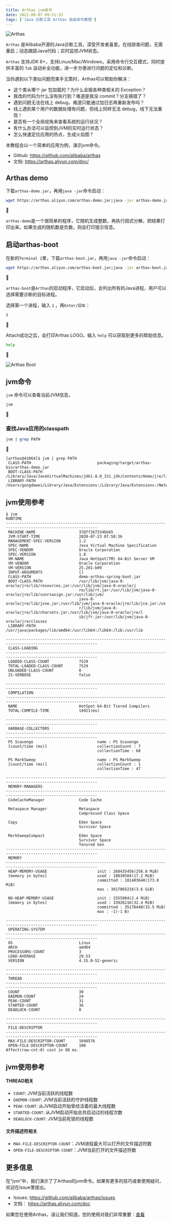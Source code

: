 ```yaml
---
title: Arthas jvm命令
date: 2021-08-07 09:51:33
tags: ['Java 诊断工具 Arthas 高级命令教程']
---
```


![Arthas](arthas.png)

`Arthas` 是Alibaba开源的Java诊断工具，深受开发者喜爱。在线排查问题，无需重启；动态跟踪Java代码；实时监控JVM状态。

`Arthas` 支持JDK 6+，支持Linux/Mac/Windows，采用命令行交互模式，同时提供丰富的 `Tab` 自动补全功能，进一步方便进行问题的定位和诊断。

当你遇到以下类似问题而束手无策时，Arthas可以帮助你解决：

- 这个类从哪个 jar 包加载的？为什么会报各种类相关的 Exception？
- 我改的代码为什么没有执行到？难道是我没 commit？分支搞错了？
- 遇到问题无法在线上 debug，难道只能通过加日志再重新发布吗？
- 线上遇到某个用户的数据处理有问题，但线上同样无法 debug，线下无法重现！
- 是否有一个全局视角来查看系统的运行状况？
- 有什么办法可以监控到JVM的实时运行状态？
- 怎么快速定位应用的热点，生成火焰图？

本教程会以一个简单的应用为例，演示jvm命令。

- Github: https://github.com/alibaba/arthas
- 文档: https://arthas.aliyun.com/doc/

## Arthas demo

下载`arthas-demo.jar`，再用`java -jar`命令启动：

```bash
wget https://arthas.aliyun.com/arthas-demo.jar;java -jar arthas-demo.jar
```



`arthas-demo`是一个很简单的程序，它随机生成整数，再执行因式分解，把结果打印出来。如果生成的随机数是负数，则会打印提示信息。

## 启动arthas-boot

在新的`Terminal 2`里，下载`arthas-boot.jar`，再用`java -jar`命令启动：

```bash
wget https://arthas.aliyun.com/arthas-boot.jar;java -jar arthas-boot.jar
```



`arthas-boot`是`Arthas`的启动程序，它启动后，会列出所有的Java进程，用户可以选择需要诊断的目标进程。

选择第一个进程，输入 `1` ，再`Enter/回车`：

```bash
1
```



Attach成功之后，会打印Arthas LOGO。输入 `help` 可以获取到更多的帮助信息。

```bash
help
```



![Arthas Boot](O1CN01HzatXZ1RgccrlT90M_!!6000000002141-2-tps-529-244.png)

## jvm命令

`jvm` 命令可以查看当前JVM信息。

```bash
jvm
```



### 查找Java应用的classpath

```bash
jvm | grep PATH
```



```console
[arthas@41064]$ jvm | grep PATH
 CLASS-PATH                             packaging/target/arthas-bin/arthas-demo.jar
 BOOT-CLASS-PATH                        /Library/Java/JavaVirtualMachines/jdk1.8.0_151.jdk/Contents/Home/jre/lib/resources.jar:/Librar
 LIBRARY-PATH                           /Users/gongdewei/Library/Java/Extensions:/Library/Java/Extensions:/Network/Library/Java/Extens
```

## jvm使用参考

```console
$ jvm
RUNTIME
--------------------------------------------------------------------------------------------------------------
 MACHINE-NAME                   37@ff267334bb65
 JVM-START-TIME                 2020-07-23 07:50:36
 MANAGEMENT-SPEC-VERSION        1.2
 SPEC-NAME                      Java Virtual Machine Specification
 SPEC-VENDOR                    Oracle Corporation
 SPEC-VERSION                   1.8
 VM-NAME                        Java HotSpot(TM) 64-Bit Server VM
 VM-VENDOR                      Oracle Corporation
 VM-VERSION                     25.201-b09
 INPUT-ARGUMENTS                []
 CLASS-PATH                     demo-arthas-spring-boot.jar
 BOOT-CLASS-PATH                /usr/lib/jvm/java-8-oracle/jre/lib/resources.jar:/usr/lib/jvm/java-8-oracle/j
                                re/lib/rt.jar:/usr/lib/jvm/java-8-oracle/jre/lib/sunrsasign.jar:/usr/lib/jvm/
                                java-8-oracle/jre/lib/jsse.jar:/usr/lib/jvm/java-8-oracle/jre/lib/jce.jar:/us
                                r/lib/jvm/java-8-oracle/jre/lib/charsets.jar:/usr/lib/jvm/java-8-oracle/jre/l
                                ib/jfr.jar:/usr/lib/jvm/java-8-oracle/jre/classes
 LIBRARY-PATH                   /usr/java/packages/lib/amd64:/usr/lib64:/lib64:/lib:/usr/lib

--------------------------------------------------------------------------------------------------------------
 CLASS-LOADING
--------------------------------------------------------------------------------------------------------------
 LOADED-CLASS-COUNT             7529
 TOTAL-LOADED-CLASS-COUNT       7529
 UNLOADED-CLASS-COUNT           0
 IS-VERBOSE                     false

--------------------------------------------------------------------------------------------------------------
 COMPILATION
--------------------------------------------------------------------------------------------------------------
 NAME                           HotSpot 64-Bit Tiered Compilers
 TOTAL-COMPILE-TIME             14921(ms)

--------------------------------------------------------------------------------------------------------------
 GARBAGE-COLLECTORS
--------------------------------------------------------------------------------------------------------------
 PS Scavenge                            name : PS Scavenge                                                                             
 [count/time (ms)]                      collectionCount : 7                                                                            
                                        collectionTime : 68                                                                            

 PS MarkSweep                           name : PS MarkSweep                                                                            
 [count/time (ms)]                      collectionCount : 1                                                                            
                                        collectionTime : 47 

--------------------------------------------------------------------------------------------------------------
 MEMORY-MANAGERS
--------------------------------------------------------------------------------------------------------------
 CodeCacheManager               Code Cache

 Metaspace Manager              Metaspace
                                Compressed Class Space

 Copy                           Eden Space
                                Survivor Space

 MarkSweepCompact               Eden Space
                                Survivor Space
                                Tenured Gen
--------------------------------------------------------------------------------------------------------------
 MEMORY
--------------------------------------------------------------------------------------------------------------
 HEAP-MEMORY-USAGE                      init : 268435456(256.0 MiB)                                                                    
 [memory in bytes]                      used : 18039504(17.2 MiB)                                                                      
                                        committed : 181403648(173.0 MiB)                                                               
                                        max : 3817865216(3.6 GiB)                                                                      

 NO-HEAP-MEMORY-USAGE                   init : 2555904(2.4 MiB)                                                                        
 [memory in bytes]                      used : 33926216(32.4 MiB)                                                                      
                                        committed : 35176448(33.5 MiB)                                                                 
                                        max : -1(-1 B)  

--------------------------------------------------------------------------------------------------------------
 OPERATING-SYSTEM
--------------------------------------------------------------------------------------------------------------
 OS                             Linux
 ARCH                           amd64
 PROCESSORS-COUNT               3
 LOAD-AVERAGE                   29.53
 VERSION                        4.15.0-52-generic

--------------------------------------------------------------------------------------------------------------
 THREAD
--------------------------------------------------------------------------------------------------------------
 COUNT                          30
 DAEMON-COUNT                   24
 PEAK-COUNT                     31
 STARTED-COUNT                  36
 DEADLOCK-COUNT                 0

--------------------------------------------------------------------------------------------------------------
 FILE-DESCRIPTOR
--------------------------------------------------------------------------------------------------------------
 MAX-FILE-DESCRIPTOR-COUNT      1048576
 OPEN-FILE-DESCRIPTOR-COUNT     100
Affect(row-cnt:0) cost in 88 ms.
```

## jvm使用参考

#### THREAD相关

- `COUNT`: JVM当前活跃的线程数
- `DAEMON-COUNT`: JVM当前活跃的守护线程数
- `PEAK-COUNT`: 从JVM启动开始曾经活着的最大线程数
- `STARTED-COUNT`: 从JVM启动开始总共启动过的线程次数
- `DEADLOCK-COUNT`: JVM当前死锁的线程数

#### 文件描述符相关

- `MAX-FILE-DESCRIPTOR-COUNT`：JVM进程最大可以打开的文件描述符数
- `OPEN-FILE-DESCRIPTOR-COUNT`：JVM当前打开的文件描述符数

## 更多信息

在“jvm”中，我们演示了了Arthas的jvm命令。如果有更多的技巧或者使用疑问，欢迎在Issue里提出。

- Issues: https://github.com/alibaba/arthas/issues
- 文档： https://arthas.aliyun.com/doc

如果您在使用Arthas，请让我们知道。您的使用对我们非常重要：[查看](https://github.com/alibaba/arthas/issues/111)
